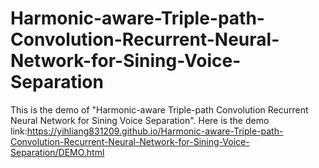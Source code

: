 # Harmonic-aware-Triple-path-Convolution-Recurrent-Neural-Network-for-Sining-Voice-Separation
This is the demo of "Harmonic-aware Triple-path Convolution Recurrent Neural Network for Sining Voice Separation".
Here is the demo link:https://yihliang831209.github.io/Harmonic-aware-Triple-path-Convolution-Recurrent-Neural-Network-for-Sining-Voice-Separation/DEMO.html
